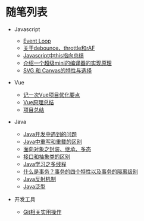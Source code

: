 # 随笔列表



- Javascript
  - [Event Loop](Javascript/event-loop.md)
  - [关于debounce、throttle和rAF](Javascript/debounce-throttle-requestAnimationFrame.md)
  - [Javascript中this指向总结](Javascript/js-this.md)
  - [介绍一个超级mini的编译器的实现原理](Javascript/compiler.md)
  - [SVG 和 Canvas的特性与选择](Javascript/svg&canvas.md)

- Vue
  - [记一次Vue项目优化要点](Vue/project-optimization.md)
  - [Vue原理总结](Vue/vue-summary.md)
  - [项目总结](Vue/project-summary.md)
  
- Java
  - [Java开发中遇到的问题](Java/java-knowledge-point.md)
  - [Java中重写和重载的区别](Java/override&overloading.md)
  - [面向对象之封装、继承、多态](Java/object-oriented-features.md)
  - [接口和抽象类的区别](Java/interface&abstract.md)
  - [Java学习之多线程](Java/thread.md)
  - [什么是事务？事务的四个特性以及事务的隔离级别](Java/transaction.md)
  - [Java反射机制](Java/reflection.md)
  - [Java泛型](Java/generics.md)
 
- 开发工具
  - [Git相关实用操作](dev-tools/git.md)


[^_^]:备注下该文档网站搭建工具[docsify](https://docsify.js.org/#/quickstart)
